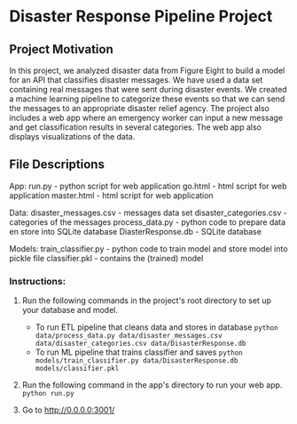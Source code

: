 # Disaster Response Pipeline Project

## Project Motivation
In this project, we analyzed disaster data from Figure Eight to build a model for an API that classifies disaster messages. We have used a data set containing real messages that were sent during disaster events. We created a machine learning pipeline to categorize these events so that we can send the messages to an appropriate disaster relief agency. The project also includes a web app where an emergency worker can input a new message and get classification results in several categories. The web app also displays visualizations of the data.

## File Descriptions
App:
run.py - python script for web application
go.html - html script for web application
master.html - html script for web application

Data:
disaster_messages.csv - messages data set
disaster_categories.csv - categories of the messages
process_data.py - python code to prepare data en store into SQLite database
DiasterResponse.db - SQLite database

Models:
train_classifier.py - python code to train model and store model into pickle file
classifier.pkl - contains the (trained) model

### Instructions:
1. Run the following commands in the project's root directory to set up your database and model.

    - To run ETL pipeline that cleans data and stores in database
        `python data/process_data.py data/disaster_messages.csv data/disaster_categories.csv data/DisasterResponse.db`
    - To run ML pipeline that trains classifier and saves
        `python models/train_classifier.py data/DisasterResponse.db models/classifier.pkl`

2. Run the following command in the app's directory to run your web app.
    `python run.py`

3. Go to http://0.0.0.0:3001/
